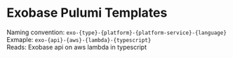# Exobase Pulumi Templates

Naming convention: `exo-{type}-{platform}-{platform-service}-{language}`  
Exmaple: `exo-{api}-{aws}-{lambda}-{typescript}`  
Reads: Exobase api on aws lambda in typescript